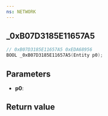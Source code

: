 ```yaml
---
ns: NETWORK
---
```

## _0xB07D3185E11657A5

```c
// 0xB07D3185E11657A5 0xEDA68956
BOOL _0xB07D3185E11657A5(Entity p0);
```


## Parameters
* **p0**: 

## Return value
